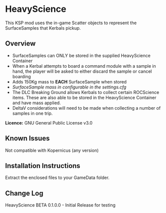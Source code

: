 ﻿# HeavyScience

This KSP mod uses the in-game Scatter objects to represent the SurfaceSamples that Kerbals pickup. 


## Overview 
- SurfaceSamples can ONLY be stored in the supplied HeavyScience Container
- When a Kerbal attempts to board a command module with a sample in hand, the player will be asked to either discard the sample or cancel boarding
- Adds 150Kg mass to **EACH** SurfaceSample when stored 
- *SurfaceSample mass in configurable in the settings.cfg*
- The DLC Breaking Ground allows Kerbals to collect certain ROCScience items. These are also able to be stored in the HeavyScience Container and have mass applied.
- DeltaV considerations will need to be made when collecting a number of samples in one trip.


**Licence:** GNU General Public License v3.0

## Known Issues
Not compatible with Kopernicus (any version)

## Installation Instructions
Extract the enclosed files to your GameData folder.

## Change Log
HeavyScience BETA 0.1.0.0 - Initial Release for testing




